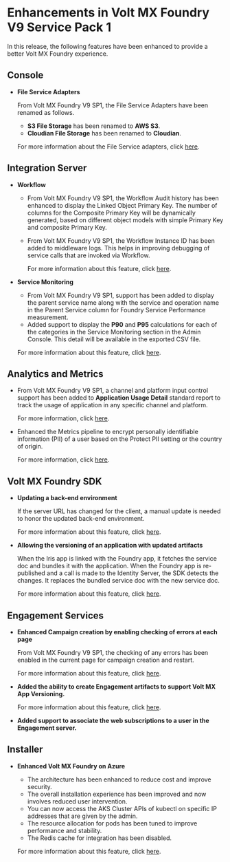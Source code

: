                           

Enhancements in Volt MX Foundry V9 Service Pack 1
================================================

In this release, the following features have been enhanced to provide a better Volt MX Foundry experience.

Console
-------

*   **File Service Adapters**
    
    From Volt MX Foundry V9 SP1, the File Service Adapters have been renamed as follows.
    
    *   **S3 File Storage** has been renamed to **AWS S3**.
    *   **Cloudian File Storage** has been renamed to **Cloudian**.
    
    For more information about the File Service adapters, click [here](../../../Foundry/voltmx_foundry_user_guide/Content/FileServiceAdapters.md).
    

Integration Server
------------------

*   **Workflow**
    *   From Volt MX Foundry V9 SP1, the Workflow Audit history has been enhanced to display the Linked Object Primary Key. The number of columns for the Composite Primary Key will be dynamically generated, based on different object models with simple Primary Key and composite Primary Key.
    *   From Volt MX Foundry V9 SP1, the Workflow Instance ID has been added to middleware logs. This helps in improving debugging of service calls that are invoked via Workflow.
        
        For more information about this feature, click [here](../../../Foundry/vmf_integrationservice_admin_console_userguide/Content/Workflow.md).
        
*   **Service Monitoring**
    
    *   From Volt MX Foundry V9 SP1, support has been added to display the parent service name along with the service and operation name in the Parent Service column for Foundry Service Performance measurement.
    *   Added support to display the **P90** and **P95** calculations for each of the categories in the Service Monitoring section in the Admin Console. This detail will be available in the exported CSV file.
    
    For more information about this feature, click [here](../../../Foundry/vmf_integrationservice_admin_console_userguide/Content/Monitoring.md#service).
    

Analytics and Metrics
---------------------

*   From Volt MX Foundry V9 SP1, a channel and platform input control support has been added to **Application Usage Detail** standard report to track the usage of application in any specific channel and platform.
    
    For more information, click [here](../../../Foundry/standard_metrics_reports_guide/Content/VoltMX_Analytics_-_Standard_Reports/Application_activity_Reports.md#application-usage-detail).
    
*   Enhanced the Metrics pipeline to encrypt personally identifiable information (PII) of a user based on the Protect PII setting or the country of origin.
    
    For more information, click [here](../../../Foundry/vmf_integrationservice_admin_console_userguide/Content/Runtime_Configuration.md).
    

Volt MX  Foundry SDK
------------------

*   **Updating a back-end environment**
    
    If the server URL has changed for the client, a manual update is needed to honor the updated back-end environment.
    
    For more information about this feature, click [here](../../../Foundry/voltmx_foundry_user_guide/Content/VoltMXStudio/Initializing_VoltMX_JS_Client_SDK_Iris.md).
    
*   **Allowing the versioning of an application with updated artifacts**
    
    When the Iris app is linked with the Foundry app, it fetches the service doc and bundles it with the application. When the Foundry app is re-published and a call is made to the Identity Server, the SDK detects the changes. It replaces the bundled service doc with the new service doc.
    
    For more information about this feature, click [here](../../../Foundry/voltmx_foundry_user_guide/Content/VoltMXStudio/Initializing_VoltMX_JS_Client_SDK_Iris.md).
    

Engagement Services
-------------------

*   **Enhanced Campaign creation by enabling checking of errors at each page**
    
    From Volt MX Foundry V9 SP1, the checking of any errors has been enabled in the current page for campaign creation and restart.
    
    For more information about this feature, click [here](../../../Foundry/vms_console_user_guide/Content/Campaigns/Adding_a_Campaign.md).
    
*   **Added the ability to create Engagement artifacts to support Volt MX App Versioning.**
    
    For more information about this feature, click [here](../../../Foundry/vms_console_user_guide/Content/API_Versioning.md).
    
*   **Added support to associate the web subscriptions to a user in the Engagement server.**

Installer
---------

*   **Enhanced Volt MX Foundry on Azure**
    
    *   The architecture has been enhanced to reduce cost and improve security.
    *   The overall installation experience has been improved and now involves reduced user intervention.
    *   You can now access the AKS Cluster APIs of kubectl on specific IP addresses that are given by the admin.
    *   The resource allocation for pods has been tuned to improve performance and stability.
    *   The Redis cache for integration has been disabled.
    
    For more information about this feature, click [here](../../../Foundry/voltmxfoundry_on_azure/Content/VoltMX_Foundry_on_Azure.md).
